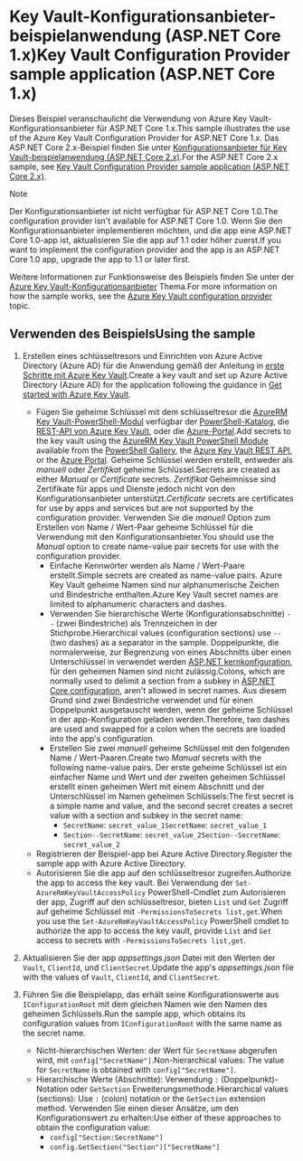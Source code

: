 # <a name="key-vault-configuration-provider-sample-application-aspnet-core-1x"></a><span data-ttu-id="ea45e-101">Key Vault-Konfigurationsanbieter-beispielanwendung (ASP.NET Core 1.x)</span><span class="sxs-lookup"><span data-stu-id="ea45e-101">Key Vault Configuration Provider sample application (ASP.NET Core 1.x)</span></span>

<span data-ttu-id="ea45e-102">Dieses Beispiel veranschaulicht die Verwendung von Azure Key Vault-Konfigurationsanbieter für ASP.NET Core 1.x.</span><span class="sxs-lookup"><span data-stu-id="ea45e-102">This sample illustrates the use of the Azure Key Vault Configuration Provider for ASP.NET Core 1.x.</span></span> <span data-ttu-id="ea45e-103">Das ASP.NET Core 2.x-Beispiel finden Sie unter [Konfigurationsanbieter für Key Vault-beispielanwendung (ASP.NET Core 2.x)](https://github.com/aspnet/Docs/tree/master/aspnetcore/security/key-vault-configuration/samples/basic-sample/2.x).</span><span class="sxs-lookup"><span data-stu-id="ea45e-103">For the ASP.NET Core 2.x sample, see [Key Vault Configuration Provider sample application (ASP.NET Core 2.x)](https://github.com/aspnet/Docs/tree/master/aspnetcore/security/key-vault-configuration/samples/basic-sample/2.x).</span></span>

> [!NOTE]
> <span data-ttu-id="ea45e-104">Der Konfigurationsanbieter ist nicht verfügbar für ASP.NET Core 1.0.</span><span class="sxs-lookup"><span data-stu-id="ea45e-104">The configuration provider isn't available for ASP.NET Core 1.0.</span></span> <span data-ttu-id="ea45e-105">Wenn Sie den Konfigurationsanbieter implementieren möchten, und die app eine ASP.NET Core 1.0-app ist, aktualisieren Sie die app auf 1.1 oder höher zuerst.</span><span class="sxs-lookup"><span data-stu-id="ea45e-105">If you want to implement the configuration provider and the app is an ASP.NET Core 1.0 app, upgrade the app to 1.1 or later first.</span></span>

<span data-ttu-id="ea45e-106">Weitere Informationen zur Funktionsweise des Beispiels finden Sie unter der [Azure Key Vault-Konfigurationsanbieter](xref:security/key-vault-configuration) Thema.</span><span class="sxs-lookup"><span data-stu-id="ea45e-106">For more information on how the sample works, see the [Azure Key Vault configuration provider](xref:security/key-vault-configuration) topic.</span></span>

## <a name="using-the-sample"></a><span data-ttu-id="ea45e-107">Verwenden des Beispiels</span><span class="sxs-lookup"><span data-stu-id="ea45e-107">Using the sample</span></span>
1. <span data-ttu-id="ea45e-108">Erstellen eines schlüsseltresors und Einrichten von Azure Active Directory (Azure AD) für die Anwendung gemäß der Anleitung in [erste Schritte mit Azure Key Vault](https://azure.microsoft.com/documentation/articles/key-vault-get-started/).</span><span class="sxs-lookup"><span data-stu-id="ea45e-108">Create a key vault and set up Azure Active Directory (Azure AD) for the application following the guidance in [Get started with Azure Key Vault](https://azure.microsoft.com/documentation/articles/key-vault-get-started/).</span></span>
   * <span data-ttu-id="ea45e-109">Fügen Sie geheime Schlüssel mit dem schlüsseltresor die [AzureRM Key Vault-PowerShell-Modul](/powershell/module/azurerm.keyvault) verfügbar der [PowerShell-Katalog](https://www.powershellgallery.com/packages/AzureRM.KeyVault), die [REST-API von Azure Key Vault](/rest/api/keyvault/), oder die [Azure-Portal](https://portal.azure.com/).</span><span class="sxs-lookup"><span data-stu-id="ea45e-109">Add secrets to the key vault using the [AzureRM Key Vault PowerShell Module](/powershell/module/azurerm.keyvault) available from the [PowerShell Gallery](https://www.powershellgallery.com/packages/AzureRM.KeyVault), the [Azure Key Vault REST API](/rest/api/keyvault/), or the [Azure Portal](https://portal.azure.com/).</span></span> <span data-ttu-id="ea45e-110">Geheime Schlüssel werden erstellt, entweder als *manuell* oder *Zertifikat* geheime Schlüssel.</span><span class="sxs-lookup"><span data-stu-id="ea45e-110">Secrets are created as either *Manual* or *Certificate* secrets.</span></span> <span data-ttu-id="ea45e-111">*Zertifikat* Geheimnisse sind Zertifikate für apps und Dienste jedoch nicht von den Konfigurationsanbieter unterstützt.</span><span class="sxs-lookup"><span data-stu-id="ea45e-111">*Certificate* secrets are certificates for use by apps and services but are not supported by the configuration provider.</span></span> <span data-ttu-id="ea45e-112">Verwenden Sie die *manuell* Option zum Erstellen von Name / Wert-Paar geheime Schlüssel für die Verwendung mit den Konfigurationsanbieter.</span><span class="sxs-lookup"><span data-stu-id="ea45e-112">You should use the *Manual* option to create name-value pair secrets for use with the configuration provider.</span></span>
     * <span data-ttu-id="ea45e-113">Einfache Kennwörter werden als Name / Wert-Paare erstellt.</span><span class="sxs-lookup"><span data-stu-id="ea45e-113">Simple secrets are created as name-value pairs.</span></span> <span data-ttu-id="ea45e-114">Azure Key Vault geheime Namen sind nur alphanumerische Zeichen und Bindestriche enthalten.</span><span class="sxs-lookup"><span data-stu-id="ea45e-114">Azure Key Vault secret names are limited to alphanumeric characters and dashes.</span></span>
     * <span data-ttu-id="ea45e-115">Verwenden Sie hierarchische Werte (Konfigurationsabschnitte) `--` (zwei Bindestriche) als Trennzeichen in der Stichprobe.</span><span class="sxs-lookup"><span data-stu-id="ea45e-115">Hierarchical values (configuration sections) use `--` (two dashes) as a separator in the sample.</span></span> <span data-ttu-id="ea45e-116">Doppelpunkte, die normalerweise, zur Begrenzung von eines Abschnitts über einen Unterschlüssel in verwendet werden [ASP.NET kernkonfiguration](xref:fundamentals/configuration/index), für den geheimen Namen sind nicht zulässig.</span><span class="sxs-lookup"><span data-stu-id="ea45e-116">Colons, which are normally used to delimit a section from a subkey in [ASP.NET Core configuration](xref:fundamentals/configuration/index), aren't allowed in secret names.</span></span> <span data-ttu-id="ea45e-117">Aus diesem Grund sind zwei Bindestriche verwendet und für einen Doppelpunkt ausgetauscht werden, wenn der geheime Schlüssel in der app-Konfiguration geladen werden.</span><span class="sxs-lookup"><span data-stu-id="ea45e-117">Therefore, two dashes are used and swapped for a colon when the secrets are loaded into the app's configuration.</span></span>
     * <span data-ttu-id="ea45e-118">Erstellen Sie zwei *manuell* geheime Schlüssel mit den folgenden Name / Wert-Paaren.</span><span class="sxs-lookup"><span data-stu-id="ea45e-118">Create two *Manual* secrets with the following name-value pairs.</span></span> <span data-ttu-id="ea45e-119">Der erste geheime Schlüssel ist ein einfacher Name und Wert und der zweiten geheimen Schlüssel erstellt einen geheimen Wert mit einem Abschnitt und der Unterschlüssel im Namen geheimen Schlüssels:</span><span class="sxs-lookup"><span data-stu-id="ea45e-119">The first secret is a simple name and value, and the second secret creates a secret value with a section and subkey in the secret name:</span></span>
       * <span data-ttu-id="ea45e-120">`SecretName`: `secret_value_1`</span><span class="sxs-lookup"><span data-stu-id="ea45e-120">`SecretName`: `secret_value_1`</span></span>
       * <span data-ttu-id="ea45e-121">`Section--SecretName`: `secret_value_2`</span><span class="sxs-lookup"><span data-stu-id="ea45e-121">`Section--SecretName`: `secret_value_2`</span></span>
   * <span data-ttu-id="ea45e-122">Registrieren der Beispiel-app bei Azure Active Directory.</span><span class="sxs-lookup"><span data-stu-id="ea45e-122">Register the sample app with Azure Active Directory.</span></span>
   * <span data-ttu-id="ea45e-123">Autorisieren Sie die app auf den schlüsseltresor zugreifen.</span><span class="sxs-lookup"><span data-stu-id="ea45e-123">Authorize the app to access the key vault.</span></span> <span data-ttu-id="ea45e-124">Bei Verwendung der `Set-AzureRmKeyVaultAccessPolicy` PowerShell-Cmdlet zum Autorisieren der app, Zugriff auf den schlüsseltresor, bieten `List` und `Get` Zugriff auf geheime Schlüssel mit `-PermissionsToSecrets list,get`.</span><span class="sxs-lookup"><span data-stu-id="ea45e-124">When you use the `Set-AzureRmKeyVaultAccessPolicy` PowerShell cmdlet to authorize the app to access the key vault, provide `List` and `Get` access to secrets with `-PermissionsToSecrets list,get`.</span></span>

2. <span data-ttu-id="ea45e-125">Aktualisieren Sie der app *appsettings.json* Datei mit den Werten der `Vault`, `ClientId`, und `ClientSecret`.</span><span class="sxs-lookup"><span data-stu-id="ea45e-125">Update the app's *appsettings.json* file with the values of `Vault`, `ClientId`, and `ClientSecret`.</span></span>
3. <span data-ttu-id="ea45e-126">Führen Sie die Beispielapp, das erhält seine Konfigurationswerte aus `IConfigurationRoot` mit dem gleichen Namen wie den Namen des geheimen Schlüssels.</span><span class="sxs-lookup"><span data-stu-id="ea45e-126">Run the sample app, which obtains its configuration values from `IConfigurationRoot` with the same name as the secret name.</span></span>
   * <span data-ttu-id="ea45e-127">Nicht-hierarchischen Werten: der Wert für `SecretName` abgerufen wird, mit `config["SecretName"]`.</span><span class="sxs-lookup"><span data-stu-id="ea45e-127">Non-hierarchical values: The value for `SecretName` is obtained with `config["SecretName"]`.</span></span>
   * <span data-ttu-id="ea45e-128">Hierarchische Werte (Abschnitte): Verwendung `:` (Doppelpunkt)-Notation oder `GetSection` Erweiterungsmethode.</span><span class="sxs-lookup"><span data-stu-id="ea45e-128">Hierarchical values (sections): Use `:` (colon) notation or the `GetSection` extension method.</span></span> <span data-ttu-id="ea45e-129">Verwenden Sie einen dieser Ansätze, um den Konfigurationswert zu erhalten:</span><span class="sxs-lookup"><span data-stu-id="ea45e-129">Use either of these approaches to obtain the configuration value:</span></span>
     * `config["Section:SecretName"]`
     * `config.GetSection("Section")["SecretName"]`
